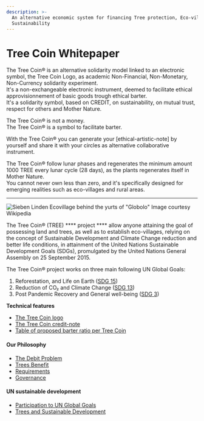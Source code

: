 ```yaml
---
description: >-
  An alternative economic system for financing Tree protection, Eco-villages and
  Sustainability
---
```


# Tree Coin Whitepaper

The Tree Coin® is an alternative solidarity model linked to an electronic symbol, the Tree Coin Logo, as academic Non-Financial, Non-Monetary, Non-Currency solidarity experiment.\
It's a non-exchangeable electronic instrument, deemed to facilitate ethical approvisionnement of basic goods trough ethical barter.\
It's a solidarity symbol, based on CREDIT, on sustainability, on mutual trust, respect for others and Mother Nature.

The Tree Coin® is not a money.\
The Tree Coin® is a symbol to facilitate barter.

With the Tree Coin® you can generate your \[ethical-artistic-note] by yourself and share it with your circles as alternative collaborative instrument.

The Tree Coin® follow lunar phases and regenerates the minimum amount 1000 TREE every lunar cycle (28 days), as the plants regenerates itself in Mother Nature.\
You cannot never own less than zero, and it's specifically designed for emerging realities such as eco-villages and rural areas.

****

![Sieben Linden Ecovillage behind the yurts of "Globolo"
Image courtesy Wikipedia](<.gitbook/assets/immagine (4).png>)

The Tree Coin® (TREE) **** project **** allow anyone attaining the goal of possessing land and trees, as well as to establish eco-villages, relying on the concept of Sustainable Development and Climate Change reduction and better life conditions, in attainment of the United Nations Sustainable Development Goals (SDGs), promulgated by the United Nations General Assembly on 25 September 2015.

The Tree Coin® project works on three main following UN Global Goals:

1. Reforestation, and Life on Earth ([SDG 15](https://en.wikipedia.org/wiki/Sustainable\_Development\_Goal\_15))
2. Reduction of CO₂ and Climate Change ([SDG 13](https://en.wikipedia.org/wiki/Sustainable\_Development\_Goal\_13))
3. Post Pandemic Recovery and General well-being ([SDG 3](https://en.wikipedia.org/wiki/Sustainable\_Development\_Goal\_3))



**Technical features**

* [The Tree Coin logo](technical-features/the-tree-coin-logo.md)
* [The Tree Coin credit-note](technical-features/the-tree-coin-credit-note.md)
* [Table of proposed barter ratio per Tree Coin](table-of-proposed-barter-ratio-per-tree-coin.md)

#### **Our Philosophy** <a href="#10f8" id="10f8"></a>

* [The Debit Problem](our-philosophy/the-debit-problem.md)
* [Trees Benefit](our-philosophy/trees-benefit.md)
* [Requirements](our-philosophy/requirements.md)
* [Governance](our-philosophy/governance.md)

#### UN sustainable development

* [Participation to UN Global Goals](un-sustainable-development/participation-to-un-global-goals.md)
* [Trees and Sustainable Development](un-sustainable-development/trees-and-sustainable-development.md)

